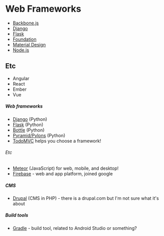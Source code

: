 # Web Frameworks

* [Backbone.js](backbone)
* [Django](django)
* [Flask](flask)
* [Foundation](foundation)
* [Material Design](material-design)
* [Node.js](node)

## Etc

* Angular
* React
* Ember
* Vue

##### Web frameworks

* [Django](https://www.djangoproject.com) (Python)
* [Flask](http://flask.pocoo.org/) (Python)
* [Bottle](http://bottlepy.org/docs/dev/) (Python)
* [Pyramid/Pylons](http://www.pylonsproject.org/projects/pyramid/about) (Python)
* [TodoMVC](http://todomvc.com/) helps you choose a framework!

###### Etc

* [Meteor](https://www.meteor.com/) (JavaScript) for web, mobile, and desktop!
* [Firebase](https://firebase.google.com/) - web and app platform, joined google

##### CMS

* [Drupal](https://www.drupal.org) (CMS in PHP) - there is a drupal.com but I'm not sure what it's about

##### Build tools

* [Gradle](https://gradle.org/) - build tool, related to Android Studio or something?
